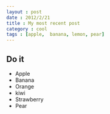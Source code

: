 ```yaml
---
layout : post
date : 2012/2/21
title : My most recent post
category : cool
tags : [apple,  banana, lemon, pear]
---
```


## Do it

- Apple
- Banana
- Orange
- kiwi
- Strawberry
- Pear